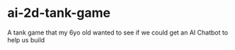 # ai-2d-tank-game
A tank game that my 6yo old wanted to see if we could get an AI Chatbot to help us build
